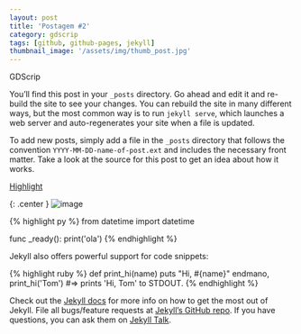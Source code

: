 ```yaml
---
layout: post
title: 'Postagem #2'
category: gdscrip
tags: [github, github-pages, jekyll]
thumbnail_image: '/assets/img/thumb_post.jpg'
---
```

<div class="embed-responsive embed-responsive-16by9">
    <div id="ytplayer"></div>
</div>
GDScrip

You’ll find this post in your `_posts` directory. Go ahead and edit it and re-build the site to see your changes. You can rebuild the site in many different ways, but the most common way is to run `jekyll serve`, which launches a web server and auto-regenerates your site when a file is updated.

To add new posts, simply add a file in the `_posts` directory that follows the convention `YYYY-MM-DD-name-of-post.ext` and includes the necessary front matter. Take a look at the source for this post to get an idea about how it works.

<em id="youtube" data="yNelgQ_3o1M"></em>
<em id="youtube" data="yihW-IHFXcs"></em>

[Highlight][highlight]

{: .center }
![image](/godot/assets/img/thumb_post.jpg "Olá mundo")

{% highlight py %}
from datetime import datetime

func _ready():
    print('ola')
{% endhighlight %}

Jekyll also offers powerful support for code snippets:

{% highlight ruby %}
def print_hi(name)
  puts "Hi, #{name}"
endmano,
print_hi('Tom')
#=> prints 'Hi, Tom' to STDOUT.
{% endhighlight %}

Check out the [Jekyll docs][jekyll-docs] for more info on how to get the most out of Jekyll. File all bugs/feature requests at [Jekyll’s GitHub repo][jekyll-gh]. If you have questions, you can ask them on [Jekyll Talk][jekyll-talk].


[jekyll-docs]: http://jekyllrb.com/docs/home
[jekyll-gh]:   https://github.com/jekyll/jekyll
[jekyll-talk]: https://talk.jekyllrb.com/
[highlight]: https://github.com/jneen/rouge/wiki/List-of-supported-languages-and-lexers
